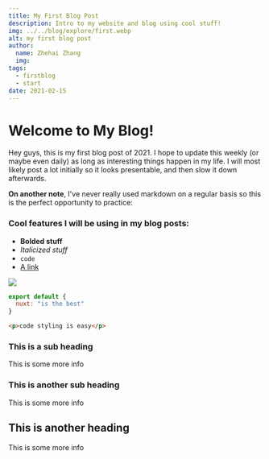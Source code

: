 ```yaml
---
title: My First Blog Post
description: Intro to my website and blog using cool stuff!
img: ../../blog/explore/first.webp
alt: my first blog post
author: 
  name: Zhehai Zhang
  img: 
tags: 
  - firstblog
  - start
date: 2021-02-15
---
```



# Welcome to My Blog!

Hey guys, this is my first blog post of 2021. I hope to update this weekly (or maybe even daily) as long as interesting things happen in my life. I will most likely post a lot initially so it looks presentable, and then slow it down afterwards.

**On another note**, I've never really used markdown on a regular basis so this is the perfect opportunity to practice:

### Cool features I will be using in my blog posts:

* **Bolded stuff**
* *Italicized stuff*
* `code` 
* [A link](https://zhehaizhang.com/blog)

<img src="../../blog/explore/me.webp"></img>
```js
export default {
  nuxt: "is the best"
}
```
```html
<p>code styling is easy</p>
```

### This is a sub heading
This is some more info

### This is another sub heading
This is some more info

## This is another heading
This is some more info
